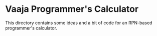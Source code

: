# Vaaja Programmer's Calculator

This directory contains some ideas and a bit of code for an RPN-based
programmer's calculator.

